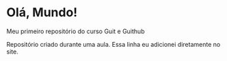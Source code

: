 # Olá, Mundo!
 Meu primeiro repositório do curso Guit e Guithub

Repositório criado durante uma aula.
Essa linha eu adicionei diretamente no site.

